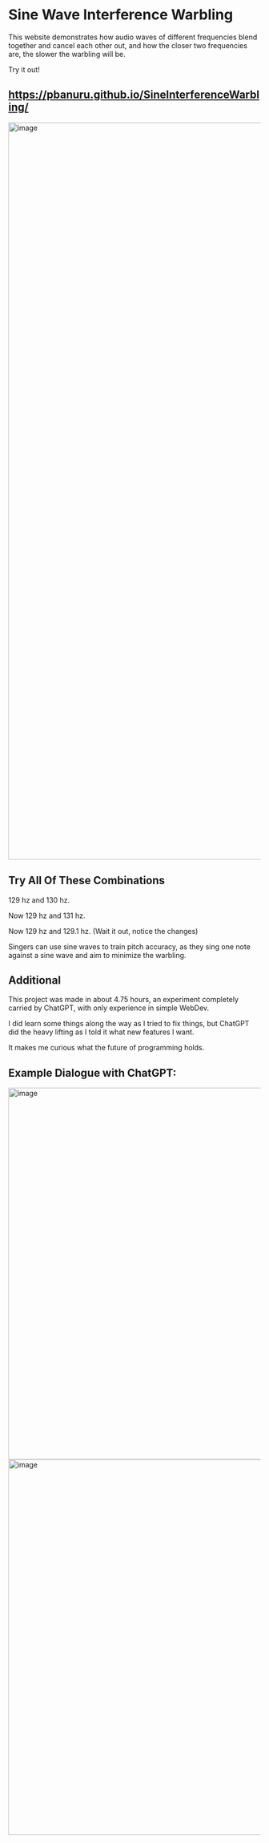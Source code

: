 # Sine Wave Interference Warbling
This website demonstrates how audio waves of different frequencies blend together and cancel each other out, and how the closer two frequencies are, the slower the warbling will be.

Try it out!

## https://pbanuru.github.io/SineInterferenceWarbling/

<img width="1470" alt="image" src="https://user-images.githubusercontent.com/55062649/210276499-3439d02e-2799-4be1-8773-184aa925ab1f.png">

## Try All Of These Combinations
129 hz and 130 hz.

Now 129 hz and 131 hz.

Now 129 hz and 129.1 hz. (Wait it out, notice the changes)

Singers can use sine waves to train pitch accuracy, as they sing one note against a sine wave and aim to minimize the warbling.

## Additional
This project was made in about 4.75 hours, an experiment completely carried by ChatGPT, with only experience in simple WebDev.

I did learn some things along the way as I tried to fix things, but ChatGPT did the heavy lifting as I told it what new features I want.

It makes me curious what the future of programming holds.

## Example Dialogue with ChatGPT:
<img width="741" alt="image" src="https://user-images.githubusercontent.com/55062649/210277011-7a623372-9e25-4d08-b384-3f7168338044.png">
<img width="749" alt="image" src="https://user-images.githubusercontent.com/55062649/210277093-a6b9fcd2-f863-4178-bac5-c8951508a2c4.png">

